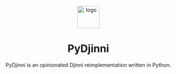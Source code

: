 <div align="center">

<img src="https://raw.githubusercontent.com/pydjinni/pydjinni/main/docs/assets/logo.png" width="60" height="60" alt="logo">

# PyDjinni

PyDjinni is an opinionated Djinni reimplementation written in Python.


</div>
